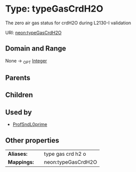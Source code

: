 
# Type: typeGasCrdH2O


The zero air gas status for crdH2O during L2130-I validation

URI: [neon:typeGasCrdH2O](https://data.neonscience.org/typeGasCrdH2O)


## Domain and Range

None ->  <sub>OPT</sub> [Integer](types/Integer.md)

## Parents


## Children


## Used by

 * [ProfSndL0prime](ProfSndL0prime.md)

## Other properties

|  |  |  |
| --- | --- | --- |
| **Aliases:** | | type gas crd h2 o |
| **Mappings:** | | neon:typeGasCrdH2O |

